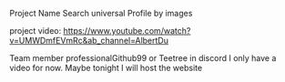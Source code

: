 Project Name 
Search universal Profile by images

project video: https://www.youtube.com/watch?v=UMWDmfEVmRc&ab_channel=AlbertDu 

Team member professionalGithub99 or Teetree in discord
I only have a video for now. Maybe tonight I will host the website
